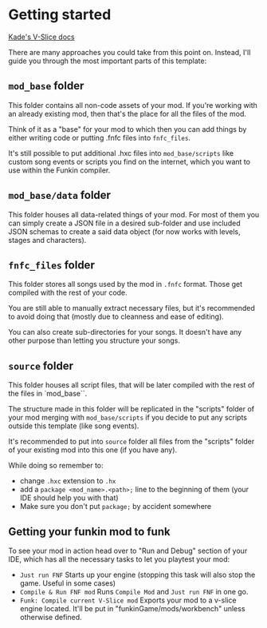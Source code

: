 # Getting started

[Kade's V-Slice docs](https://thekade.net/funkin-cookbook/)

There are many approaches you could take from this point on.
Instead, I'll guide you through the most important parts of this template:

## `mod_base` folder

This folder contains all non-code assets of your mod. If you're working with an already existing mod, then that's the place for all the files of the mod.

Think of it as a "base" for your mod to which then you can add things by either writing code or putting .fnfc files into `fnfc_files`.

It's still possible to put additional .hxc files into `mod_base/scripts` like custom song events or scripts you find on the internet, which you want to use within the Funkin compiler.

## `mod_base/data` folder

This folder houses all data-related things of your mod. For most of them you can simply create a JSON file in a desired sub-folder and use included JSON schemas to create a said data object (for now works with levels, stages and characters).

## `fnfc_files` folder

This folder stores all songs used by the mod in `.fnfc` format. Those get compiled with the rest of your code.

You are still able to manually extract necessary files, but it's recommended to avoid doing that (mostly due to cleanness and ease of editing).

You can also create sub-directories for your songs. It doesn't have any other purpose than letting you structure your songs.

## `source` folder

This folder houses all script files, that will be later compiled with the rest of the files in `mod_base``.

The structure made in this folder will be replicated in the "scripts" folder of your mod merging with `mod_base/scripts` if you decide to put any scripts outside this template (like song events).

It's recommended to put into `source` folder all files from the "scripts" folder of your existing mod into this one (if you have any).

While doing so remember to:
- change `.hxc` extension to `.hx`
- add a `package <mod_name>.<path>;` line to the beginning of them (your IDE should help you with that)
- Make sure you don't put `package;` by accident somewhere

## Getting your funkin mod to **funk**

To see your mod in action head over to "Run and Debug" section of your IDE, which has all the necessary tasks to let you playtest your mod:

- `Just run FNF` Starts up your engine (stopping this task will also stop the game. Useful in some cases)
- `Compile & Run FNF mod` Runs `Compile Mod` and `Just run FNF` in one go.
- `Funk: Compile current V-Slice mod` Exports your mod to a v-slice engine located. It'll be put in "funkinGame/mods/workbench" unless otherwise defined.

